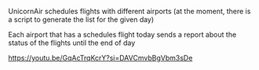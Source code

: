 UnicornAir schedules flights with different airports (at the moment, there is a script to generate the list for the given day)

Each airport that has a schedules flight today sends a report about the status of the flights until the end of day

https://youtu.be/GqAcTrqKcrY?si=DAVCmvbBgVbm3sDe


